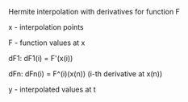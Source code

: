   Hermite interpolation with derivatives for function F
  
  x - interpolation points
  
  F - function values at x
  
  dF1: dF1(i) = F'(x(i))
  
  dFn: dFn(i) = F^(i)(x(n)) (i-th derivative at x(n))
  
  y - interpolated values at t
